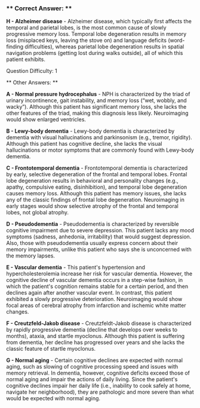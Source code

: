 ### ** Correct Answer: **

**H - Alzheimer disease** - Alzheimer disease, which typically first affects the temporal and parietal lobes, is the most common cause of slowly progressive memory loss. Temporal lobe degeneration results in memory loss (misplaced keys, leaving the stove on) and language deficits (word-finding difficulties), whereas parietal lobe degeneration results in spatial navigation problems (getting lost during walks outside), all of which this patient exhibits.

Question Difficulty: 1

** Other Answers: **

**A - Normal pressure hydrocephalus** - NPH is characterized by the triad of urinary incontinence, gait instability, and memory loss (“wet, wobbly, and wacky”). Although this patient has significant memory loss, she lacks the other features of the triad, making this diagnosis less likely. Neuroimaging would show enlarged ventricles.

**B - Lewy-body dementia** - Lewy-body dementia is characterized by dementia with visual hallucinations and parkinsonism (e.g., tremor, rigidity). Although this patient has cognitive decline, she lacks the visual hallucinations or motor symptoms that are commonly found with Lewy-body dementia.

**C - Frontotemporal dementia** - Frontotemporal dementia is characterized by early, selective degeneration of the frontal and temporal lobes. Frontal lobe degeneration results in behavioral and personality changes (e.g., apathy, compulsive eating, disinhibition), and temporal lobe degeneration causes memory loss. Although this patient has memory issues, she lacks any of the classic findings of frontal lobe degeneration. Neuroimaging in early stages would show selective atrophy of the frontal and temporal lobes, not global atrophy.

**D - Pseudodementia** - Pseudodementia is characterized by reversible cognitive impairment due to severe depression. This patient lacks any mood symptoms (sadness, anhedonia, irritability) that would suggest depression. Also, those with pseudodementia usually express concern about their memory impairments, unlike this patient who says she is unconcerned with the memory lapses.

**E - Vascular dementia** - This patient's hypertension and hypercholesterolemia increase her risk for vascular dementia. However, the cognitive decline of vascular dementia occurs in a step-wise fashion, in which the patient's cognition remains stable for a certain period, and then declines again after another vascular event. In contrast, this patient exhibited a slowly progressive deterioration. Neuroimaging would show focal areas of cerebral atrophy from infarction and ischemic white matter changes.

**F - Creutzfeld-Jakob disease** - Creutzfeldt-Jakob disease is characterized by rapidly progressive dementia (decline that develops over weeks to months), ataxia, and startle myoclonus. Although this patient is suffering from dementia, her decline has progressed over years and she lacks the classic feature of startle myoclonus.

**G - Normal aging** - Certain cognitive declines are expected with normal aging, such as slowing of cognitive processing speed and issues with memory retrieval. In dementia, however, cognitive deficits exceed those of normal aging and impair the actions of daily living. Since the patient's cognitive declines impair her daily life (i.e., inability to cook safely at home, navigate her neighborhood), they are pathologic and more severe than what would be expected with normal aging.

